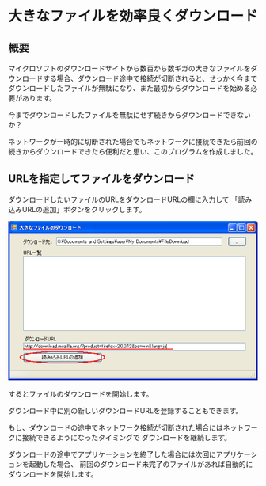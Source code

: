 # 大きなファイルを効率良くダウンロード

## 概要

マイクロソフトのダウンロードサイトから数百から数ギガの大きなファイルをダウンロードする場合、ダウンロード途中で接続が切断されると、せっかく今までダウンロードしたファイルが無駄になり、また最初からダウンロードを始める必要があります。 

今までダウンロードしたファイルを無駄にせず続きからダウンロードできないか？ 

ネットワークが一時的に切断された場合でもネットワークに接続できたら前回の続きからダウンロードできたら便利だと思い、このプログラムを作成しました。 

## URLを指定してファイルをダウンロード

ダウンロードしたいファイルのURLをダウンロードURLの欄に入力して 「読み込みURLの追加」ボタンをクリックします。

![ダウンロードフォーム](./doc/img/DownloadForm.png)

するとファイルのダウンロードを開始します。

ダウンロード中に別の新しいダウンロードURLを登録することもできます。

もし、ダウンロードの途中でネットワーク接続が切断された場合にはネットワークに接続できるようになったタイミングで ダウンロードを継続します。

ダウンロードの途中でアプリケーションを終了した場合には次回にアプリケーションを起動した場合、 前回のダウンロード未完了のファイルがあれば自動的にダウンロードを開始します。

